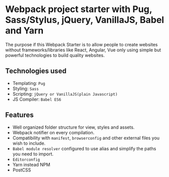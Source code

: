 Webpack project starter with Pug, Sass/Stylus, jQuery, VanillaJS, Babel and Yarn
===================

The purpose if this Webpack Starter is to allow people to create websites without frameworks/libraries like React, Angular, Vue only using simple but powerful technologies to build quality websites.

## Technologies used

- Templating: `Pug`
- Styling: `Sass`
- Scripting: `jQuery or VanillaJS(plain Javascript)`
- JS Compiler: `Babel ES6`

## Features

- Well organized folder structure for view, styles and assets.
- Webpack notifier on every compilation.
- Compatibility with `manifest`, `browserconfig` and other external files you wish to include.
- `Babel module resolver` configured to use alias and simplify the paths you need to import.
- `Editorconfig`
- Yarn instead NPM
- PostCSS

